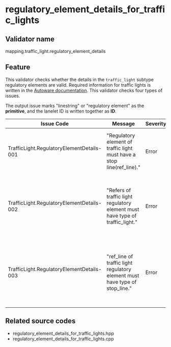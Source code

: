 # regulatory_element_details_for_traffic_lights

## Validator name

mapping.traffic_light.regulatory_element_details

## Feature

This validator checks whether the details in the `traffic_light` subtype regulatory elements are valid.
Required information for traffic lights is written in the [Autoware documentation](https://autowarefoundation.github.io/autoware-documentation/main/design/autoware-architecture/map/map-requirements/vector-map-requirements-overview/category_traffic_light/#vm-04-01-traffic-light-basics).
This validator checks four types of issues.

The output issue marks "linestring" or "regulatory element" as the **primitive**, and the lanelet ID is written together as **ID**.

| Issue Code                                | Message                                                                       | Severity | Primitive          | Description                                                                                                    | Approach                                                                                    |
| ----------------------------------------- | ----------------------------------------------------------------------------- | -------- | ------------------ | -------------------------------------------------------------------------------------------------------------- | ------------------------------------------------------------------------------------------- |
| TrafficLight.RegulatoryElementDetails-001 | "Regulatory element of traffic light must have a stop line(ref_line)."        | Error    | regulatory element | There is a `traffic_light` subtype regulatory element that has no `ref_line`s                                  | Add `ref_line` to the regulatory element that refers to the id of the stop line linestring. |
| TrafficLight.RegulatoryElementDetails-002 | "Refers of traffic light regulatory element must have type of traffic_light." | Error    | linestring         | There is a `traffic_light` subtype regulatory element whose `refers` is not a `traffic_light` type linestring. | Check that the `refers` in the regulatory element is a `traffic_light` type linestring.     |
| TrafficLight.RegulatoryElementDetails-003 | "ref_line of traffic light regulatory element must have type of stop_line."   | Error    | linestring         | There is a `traffic_light` subtype regulatory element whose `ref_line` is not a `stop_line` type linestring.   | Check that the `ref_line` in the regulatory element is a `stop_line` type linestring        |

## Related source codes

- regulatory_element_details_for_traffic_lights.hpp
- regulatory_element_details_for_traffic_lights.cpp
